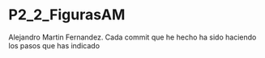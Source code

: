 # P2_2_FigurasAM
Alejandro Martin Fernandez. 
Cada commit que he hecho ha sido haciendo los pasos que has indicado
